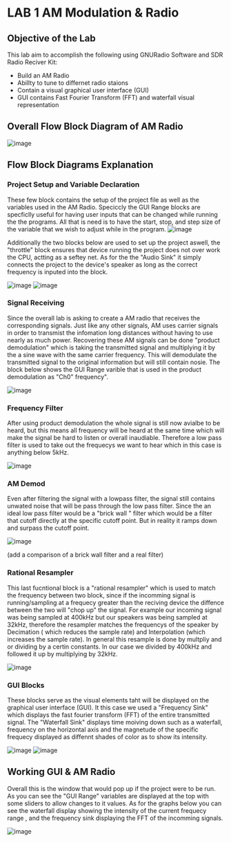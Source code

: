 # LAB 1 AM Modulation & Radio

## Objective of the Lab 
This lab aim to accomplish the following using GNURadio Software and SDR Radio Reciver Kit: 

+ Build an AM Radio 
+ Abillty to tune to differnet radio staions
+ Contain a visual graphical user interface (GUI)
+ GUI contains Fast Fourier Transform (FFT) and waterfall visual representation

## Overall Flow Block Diagram of AM Radio 
![image](https://github.com/DANYSR8/ENEE_3141_DigiComm/assets/117769464/de5b59ed-4711-4832-b04f-6e5d05ca4ef0)

## Flow Block Diagrams Explanation 
### Project Setup and Variable Declaration 
These few block contains the setup of the project file as well as the variables used in the AM Radio. Speciccly the GUI Range blocks are
specficlly useful for having user inputs that can be changed while running the the programs. All that is need is to have the start, stop, and step
size of the variable that we wish to adjust while in the program. 
![image](https://github.com/DANYSR8/ENEE_3141_DigiComm/assets/117769464/f6535e33-9a67-48fe-9a82-d457f2e63acd)

Additionally the two blocks below are used to set up the project aswell, the "throttle" block ensures that device running the project does not over work the CPU, 
actting as a seftey net. As for the the "Audio Sink" it simply connects the project to the device's speaker as long as the correct frequency is inputed into the block.

![image](https://github.com/DANYSR8/ENEE_3141_DigiComm/assets/117769464/9edba9b0-a13d-4500-ad57-c6e7c01fa28b)
![image](https://github.com/DANYSR8/ENEE_3141_DigiComm/assets/117769464/169d9c64-f594-45ea-a7b8-f69b61c7c336)


### Signal Receiving 
Since the overall lab is asking to create a AM radio that receives the corresponding signals. Just like any other signals, AM uses carrier signals in order to
transmist the infomation long distances without having to use nearly as much power. Recovering these AM signals can be done "product demodulation" which is taking the transmitted signal and multiplying 
it by the a sine wave with the same carrier frequency. This will demodulate the transmitted signal to the original information but will still contain nosie. The block below shows the GUI Range varible that is 
used in the product demodulation as "Ch0" frequency".    

![image](https://github.com/DANYSR8/ENEE_3141_DigiComm/assets/117769464/02efbce8-c3f1-4f22-a4fb-f9f4482b438f)

### Frequency Filter 
After using product demodulation the whole signal is still now avialbe to be heard, but this means all frequency will be heard at the same time which will make the signal be hard to listen or overall inaudiable.
Therefore a low pass filter is used to take out the frequecys we want to hear which in this case is anything below 5kHz. 

![image](https://github.com/DANYSR8/ENEE_3141_DigiComm/assets/117769464/92826523-d991-4b1d-bc1d-0881ef160b13)

### AM Demod
Even after filtering the signal with a lowpass filter, the signal still contains unwated noise that will be pass through the low pass filter. Since the an ideal low pass filter would be a "brick wall " filter  which would be a filter that cutoff directly at the specific cutoff point. But in reality it ramps down and surpass the cutoff point. 

![image](https://github.com/DANYSR8/ENEE_3141_DigiComm/assets/117769464/23fda64b-88a5-4bec-bbaf-88be2df2b245)

(add a comparison of a brick wall filter and a real filter)

### Rational Resampler 
This last fucntional block is a "rational resampler" which is used to match the frequency between two block, since if the incomming signal is running/sampling at a frequecy greater than the reciving device the diffence between the two will "chop up" the signal. For example our incoming signal was being sampled at 400kHz but our speakers was being sampled at 32kHz, therefore the resampler matches the frequencys of the speaker by Decimation ( which reduces the sample rate) and Interpolation (which increases the sample rate). In general this resample is done by multpliy and or dividing by a certin constants. In our case we divided by 400kHz and followed it up by multiplying by 32kHz. 

![image](https://github.com/DANYSR8/ENEE_3141_DigiComm/assets/117769464/bc2bee30-626c-460c-871a-6141247523c9)



### GUI Blocks 
These blocks serve as the visual elements taht will be displayed on the graphical user interface (GUI). It this case we used a "Frequency Sink" which displays the fast fourier transform (FFT) of the entire transmitted signal. The "Waterfall Sink" displays time moiving down such as a waterfall, frequency on the horizontal axis and the magnetude of the specific frequecy displayed as diffennt shades of color as to show its intensity.

![image](https://github.com/DANYSR8/ENEE_3141_DigiComm/assets/117769464/443a98d8-41cd-42c7-8fd3-0fb1093e2ce0)
![image](https://github.com/DANYSR8/ENEE_3141_DigiComm/assets/117769464/36902073-1f68-4fc4-b85a-dd15d9ae755f)

## Working GUI & AM Radio 
Overall this is the window that would pop up if the project were to be run. As you can see the "GUI Range" variables are displayed at the top with some sliders to allow changes to it values. As for the graphs below you can see the waterfall display showing the intensity of the current frequecy range , and the frequency sink displaying the FFT of the incomming signals.  

![image](https://github.com/DANYSR8/ENEE_3141_DigiComm/assets/117769464/3c564670-a2d1-44c5-b894-1450f1449abb)

